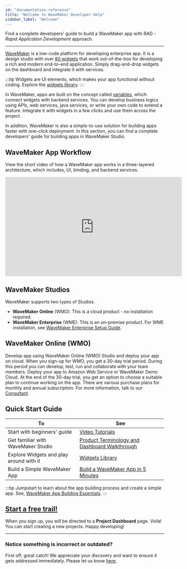 ```yaml
---
id: "documentation-reference"
title: "Welcome to WaveMaker Developer Help"
sidebar_label: "Welcome"
---
```

Find a complete developers' guide to build a WaveMaker app with RAD - *Rapid Application Development* approach.

---

[WaveMaker](https://www.wavemaker.com/) is a low-code platform for developing enterprise app. It is a design studio with over [80 widgets](/learn/app-development/widgets/widget-library) that work out-of-the-box for developing a rich and modern end-to-end application. Simply drag-and-drop widgets on the dashboard and integrate it with services. 

:::tip
Widgets are UI elements, which makes your app functional without coding. Explore the [widgets library](/learn/app-development/widgets/widget-library). 
:::

In WaveMaker, apps are built on the concept called [variables](/learn/app-development/variables/variables), which connect widgets with backend services. You can develop business logics using APIs, web services, java services, or write your own code to extend a feature. Integrate it with widgets in a few clicks and use them across the project. 

In addition, WaveMaker is also a simple-to-use solution for building apps faster with one-click deployment. In this section, you can find a complete developers' guide for building apps in WaveMaker Studio.

## WaveMaker App Workflow 

View the short video of how a WaveMaker app works in a three-layered architecture, which includes, UI, binding, and backend services.  

<iframe width="560" height="315" src="https://www.youtube.com/embed/videoseries?list=PLNlIJ337WpsjTAfNsPE-16_jaNEEJW-5L" frameborder="0" allow="autoplay; encrypted-media" allowfullscreen="allowfullscreen"></iframe>

## WaveMaker Studios
WaveMaker supports two types of Studios.  
- **WaveMaker Online** (WMO): This is a cloud product - no installation required. 
- **WaveMaker Enterprise** (WME): This is an on-premise product. For WME installation, see [WaveMaker Enterprise Setup Guide](/learn/installation/wavemaker-enterprise-setup-guide).

## WaveMaker Online (WMO)

Develop app using WaveMaker Online (WMO) Studio and deploy your app on cloud. When you sign-up for WMO, you get a 30-day trial period. During this period you can develop, test, run and collaborate with your team members. Deploy your app to Amazon Web Service or WaveMaker Demo Cloud. At the end of the 30-day trial, you get an option to choose a suitable plan to continue working on the app. There are various purchase plans for monthly and annual subscription. For more information, talk to our [Consultant](https://www.wavemaker.com/talk-to-expert/).

## Quick Start Guide

|To | See |
|----|----|
|Start with beginners' guide | [Video Tutorials](/learn/tutorials) |
|Get familiar with WaveMaker Studio|[Product Terminology and Dashboard Walkthrough](/learn/app-development/wavemaker-overview/product-walkthrough)|
|Explore Widgets and play around with it|[Widgets Library](/learn/app-development/widgets/widget-library)|
|Build a Simple WaveMaker App | [Build a WaveMaker App in 5 Minutes](https://www.youtube.com/watch?list=PLNlIJ337WpshRs-8eCubDm2vilhsloiqs&v=tLjGGJbrZ2Q)|

:::tip
Jumpstart to learn about the app building process and create a simple app. See, [WaveMaker App Building Essentials](/learn/jump-start/jump-start-app-essentials/).
:::

## [Start a free trail!](https://www.wavemaker.com/get-started/)
When you sign up, you will be directed to a **Project Dashboard** page. Voila! You can start creating a new projects. Happy developing! 

---
### Notice something is incorrect or outdated?
First off, great catch! We appreciate your discovery and want to ensure it gets addressed immediately. Please let us know [here](https://github.com/wavemaker/docs/issues/new).